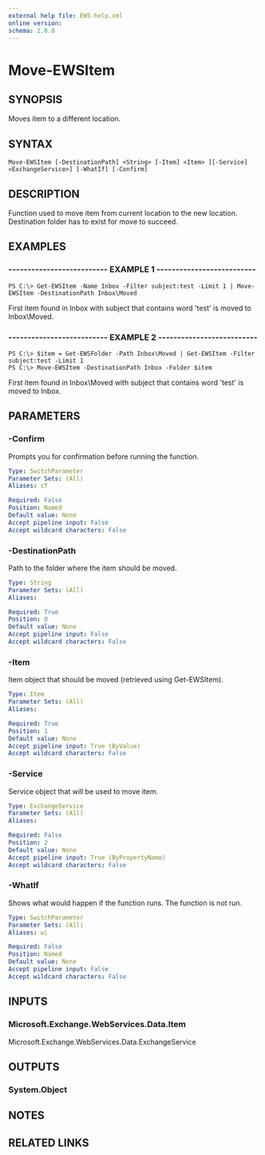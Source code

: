 ```yaml
---
external help file: EWS-help.xml
online version: 
schema: 2.0.0
---
```


# Move-EWSItem

## SYNOPSIS
Moves item to a different location.

## SYNTAX

```
Move-EWSItem [-DestinationPath] <String> [-Item] <Item> [[-Service] <ExchangeService>] [-WhatIf] [-Confirm]
```

## DESCRIPTION
Function used to move item from current location to the new location.
Destination folder has to exist for move to succeed.

## EXAMPLES

### -------------------------- EXAMPLE 1 --------------------------
```
PS C:\> Get-EWSItem -Name Inbox -Filter subject:test -Limit 1 | Move-EWSItem -DestinationPath Inbox\Moved
```

First item found in Inbox with subject that contains word 'test' is moved to Inbox\Moved.

### -------------------------- EXAMPLE 2 --------------------------
```
PS C:\> $item = Get-EWSFolder -Path Inbox\Moved | Get-EWSItem -Filter subject:test -Limit 1
PS C:\> Move-EWSItem -DestinationPath Inbox -Folder $item
```

First item found in Inbox\Moved with subject that contains word 'test' is moved to Inbox.

## PARAMETERS

### -Confirm
Prompts you for confirmation before running the function.

```yaml
Type: SwitchParameter
Parameter Sets: (All)
Aliases: cf

Required: False
Position: Named
Default value: None
Accept pipeline input: False
Accept wildcard characters: False
```

### -DestinationPath
Path to the folder where the item should be moved.

```yaml
Type: String
Parameter Sets: (All)
Aliases: 

Required: True
Position: 0
Default value: None
Accept pipeline input: False
Accept wildcard characters: False
```

### -Item
Item object that should be moved (retrieved using Get-EWSItem).

```yaml
Type: Item
Parameter Sets: (All)
Aliases: 

Required: True
Position: 1
Default value: None
Accept pipeline input: True (ByValue)
Accept wildcard characters: False
```

### -Service
Service object that will be used to move item.

```yaml
Type: ExchangeService
Parameter Sets: (All)
Aliases: 

Required: False
Position: 2
Default value: None
Accept pipeline input: True (ByPropertyName)
Accept wildcard characters: False
```

### -WhatIf
Shows what would happen if the function runs.
The function is not run.

```yaml
Type: SwitchParameter
Parameter Sets: (All)
Aliases: wi

Required: False
Position: Named
Default value: None
Accept pipeline input: False
Accept wildcard characters: False
```

## INPUTS

### Microsoft.Exchange.WebServices.Data.Item
Microsoft.Exchange.WebServices.Data.ExchangeService


## OUTPUTS

### System.Object

## NOTES

## RELATED LINKS

